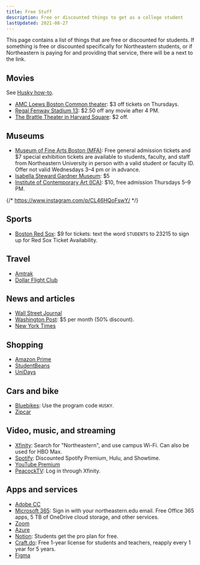 ```yaml
---
title: Free Stuff
description: Free or discounted things to get as a college student
lastUpdated: 2021-08-27
---
```


This page contains a list of things that are free or discounted for students. If something is free or discounted specifically for Northeastern students, or if Northeastern is paying for and providing that service, there will be a <Husky /> next to the link.

## Movies

See [Husky how-to](https://news.northeastern.edu/2012/01/17/huskycard/).

- [AMC Loews Boston Common theater](https://www.amctheatres.com/movie-theatres/boston/amc-boston-common-19): $3 off tickets on Thursdays.
- [Regal Fenway Stadium 13](https://www.regmovies.com/theatres/regal-fenway-rpx/1930#/buy-tickets-by-cinema?in-cinema=1930&at=2021-08-19&view-mode=list): $2.50 off any movie after 4 PM.
- [The Brattle Theater in Harvard Square](https://www.harvardsquare.com/venue/brattle-theatre/): $2 off.

## Museums

- [Museum of Fine Arts Boston (MFA)](https://mfa.org/tickets): Free general admission tickets and $7 special exhibition tickets are available to students, faculty, and staff from Northeastern University in person with a valid student or faculty ID. Offer not valid Wednesdays 3–4 pm or in advance.
- [Isabella Steward Gardner Museum](https://www.gardnermuseum.org/visit/admissions): $5
- [Institute of Contemporary Art (ICA)](https://www.icaboston.org/page/university-membership): $10, free admission Thursdays 5–9 PM.

{/* https://www.instagram.com/p/CL46HQoFswY/ */}

## Sports
- [Boston Red Sox](https://www.mlb.com/redsox/tickets/specials/student9s): $9 for tickets: text the word `STUDENTS` to 23215 to sign up for Red Sox Ticket Availability.

## Travel
- [Amtrak](https://www.amtrak.com/student-discounts)
- [Dollar Flight Club](https://dollarflightclub.com/student-and-teachers-discount/)

## News and articles
- <Husky /> [Wall Street Journal](https://wsj.com/northeastern)
- [Washington Post](https://subscribe.washingtonpost.com/acqlite/edu-offer/): $5 per month (50% discount).
- [New York Times](https://www.nytimes.com/subscription/education/student?campaignId=6WYWY)

## Shopping
- [Amazon Prime](https://www.amazon.com/Amazon-Student/b?node=668781011)
- [StudentBeans](https://www.studentbeans.com/us)
- [UniDays](https://www.myunidays.com/US/en-US)

## Cars and bike
- <Husky /> [Bluebikes](https://www.northeastern.edu/commutingservices/bicycling/discounted-blue-bike-sharing-program/): Use the program code `HUSKY`.
- <Husky /> [Zipcar](https://www.zipcar.com/universities/northeastern-university)

## Video, music, and streaming
- <Husky /> [Xfinity](https://xfinityoncampus.com/): Search for "Northeastern", and use campus Wi-Fi. Can also be used for HBO Max.
- [Spotify](https://www.spotify.com/us/student/): Discounted Spotify Premium, Hulu, and Showtime.
- [YouTube Premium](https://support.google.com/youtube/answer/9158808?hl=en&co=GENIE.Platform%3DAndroid)
- [PeacockTV](https://www.peacocktv.com): Log in through Xfinity.

## Apps and services
- <Husky /> [Adobe CC](https://adobe.northeastern.edu/)
- <Husky /> [Microsoft 365](https://www.microsoft.com/en-us/education/products/office): Sign in with your northeastern.edu email. Free Office 365 apps, 5 TB of OneDrive cloud storage, and other services.
- <Husky /> [Zoom](https://northeastern.zoom.us/)
- [Azure](https://azureforeducation.microsoft.com/devtools)
- [Notion](https://www.notion.so/product/notion-for-education): Students get the pro plan for free.
- [Craft.do](https://dollarflightclub.com/student-and-teachers-discount/): Free 1-year license for students and teachers, reapply every 1 year for 5 years.
- [Figma](https://www.figma.com/education/)

